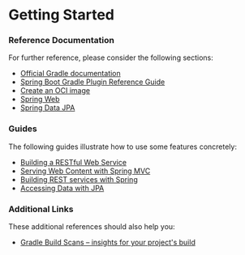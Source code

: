 # Getting Started

### Reference Documentation

For further reference, please consider the following sections:

-   [Official Gradle documentation](https://docs.gradle.org)
-   [Spring Boot Gradle Plugin Reference Guide](https://docs.spring.io/spring-boot/3.3.5/gradle-plugin)
-   [Create an OCI image](https://docs.spring.io/spring-boot/3.3.5/gradle-plugin/packaging-oci-image.html)
-   [Spring Web](https://docs.spring.io/spring-boot/3.3.5/reference/web/servlet.html)
-   [Spring Data JPA](https://docs.spring.io/spring-boot/3.3.5/reference/data/sql.html#data.sql.jpa-and-spring-data)

### Guides

The following guides illustrate how to use some features concretely:

-   [Building a RESTful Web Service](https://spring.io/guides/gs/rest-service/)
-   [Serving Web Content with Spring MVC](https://spring.io/guides/gs/serving-web-content/)
-   [Building REST services with Spring](https://spring.io/guides/tutorials/rest/)
-   [Accessing Data with JPA](https://spring.io/guides/gs/accessing-data-jpa/)

### Additional Links

These additional references should also help you:

-   [Gradle Build Scans – insights for your project's build](https://scans.gradle.com#gradle)
